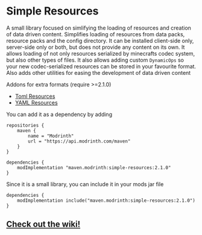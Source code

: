 # Simple Resources
A small library focused on simlifying the loading of resources and creation of data driven content.
Simplifies loading of resources from data packs, resource packs and the config directory.
It can be installed client-side only, server-side only or both, but does not provide any content on its own. It allows
loading of not only resources serialized by minecrafts codec system, but also other types of files. It also allows adding
custom ```DynamicOps``` so your new codec-serialized resources can be stored in your favourite format. Also adds other
utilities for easing the development of data driven content

Addons for extra formats (require >=2.1.0)

- [Toml Resources](https://github.com/Yorick-06/TomlResources)
- [YAML Resources](https://github.com/Yorick-06/YAMLResources)

You can add it as a dependency by adding
```
repositories {
	maven {
		name = "Modrinth"
		url = "https://api.modrinth.com/maven"
	}
}

dependencies {
	modImplementation "maven.modrinth:simple-resources:2.1.0"
}
```
Since it is a small library, you can include it in your mods jar file
```
dependencies {
	modImplementation include("maven.modrinth:simple-resources:2.1.0")
}
```

## [Check out the wiki!](https://github.com/Yorick-06/SimpleResources/wiki)